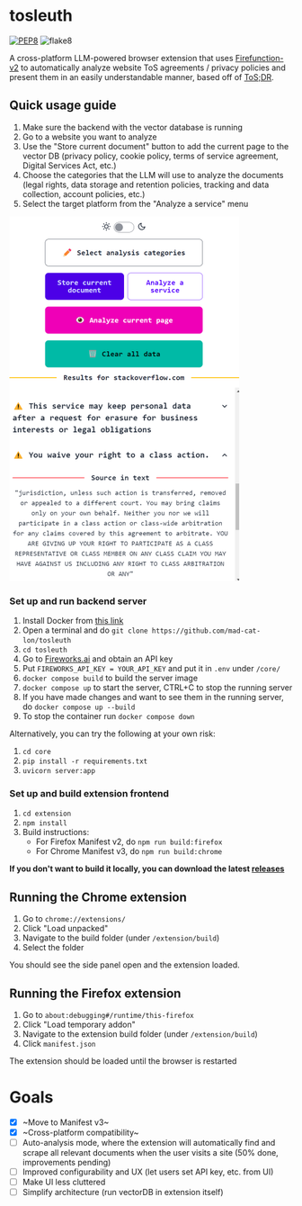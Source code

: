 # tosleuth 
[![PEP8](https://img.shields.io/badge/code%20style-pep8-orange.svg)](https://www.python.org/dev/peps/pep-0008/)  ![flake8](https://github.com/mad-cat-lon/tosleuth/actions/workflows/pep8_check.yml/badge.svg) 

A cross-platform LLM-powered browser extension that uses [Firefunction-v2](https://fireworks.ai/blog/firefunction-v2-launch-post) to automatically analyze website ToS agreements / privacy policies and present them in an easily understandable manner, based off of [ToS;DR](https://tosdr.org/en/frontpage). 

## Quick usage guide
1. Make sure the backend with the vector database is running
2. Go to a website you want to analyze
3. Use the "Store current document" button to add the current page to the vector DB (privacy policy, cookie policy, terms of service agreement, Digital Services Act, etc.)
4. Choose the categories that the LLM will use to analyze the documents (legal rights, data storage and retention policies, tracking and data collection, account policies, etc.)
5. Select the target platform from the "Analyze a service" menu

![Example 1](assets/example1.png)

### Set up and run backend server
1. Install Docker from [this link](https://www.docker.com/products/docker-desktop/)
2. Open a terminal and do `git clone https://github.com/mad-cat-lon/tosleuth`
3. `cd tosleuth`
4. Go to [Fireworks.ai](https://fireworks.ai/) and obtain an API key
5. Put `FIREWORKS_API_KEY = YOUR_API_KEY` and put it in `.env` under `/core/`
6. `docker compose build` to build the server image
7. `docker compose up` to start the server, CTRL+C to stop the running server
8. If you have made changes and want to see them in the running server, do `docker compose up --build`
9. To stop the container run `docker compose down`

Alternatively, you can try the following at your own risk:

1. `cd core`
2. `pip install -r requirements.txt`
3. `uvicorn server:app`

### Set up and build extension frontend
1. `cd extension`
2. `npm install`
3. Build instructions:
    - For Firefox Manifest v2, do `npm run build:firefox`
    - For Chrome Manifest v3, do `npm run build:chrome`

**If you don't want to build it locally, you can download the latest [releases](https://github.com/mad-cat-lon/tosleuth/releases/latest)**

## Running the Chrome extension
1. Go to `chrome://extensions/`
2. Click "Load unpacked"
3. Navigate to the build folder (under `/extension/build`)
4. Select the folder

You should see the side panel open and the extension loaded. 


## Running the Firefox extension 
1. Go to `about:debugging#/runtime/this-firefox`
2. Click "Load temporary addon"
3. Navigate to the extension build folder (under `/extension/build`)
4. Click `manifest.json`

The extension should be loaded until the browser is restarted


# Goals
- [x] ~Move to Manifest v3~
- [x] ~Cross-platform compatibility~ 
- [ ] Auto-analysis mode, where the extension will automatically find and scrape all relevant documents when the user visits a site (50% done, improvements pending)
- [ ] Improved configurability and UX (let users set API key, etc. from UI)
- [ ] Make UI less cluttered 
- [ ] Simplify architecture (run vectorDB in extension itself)